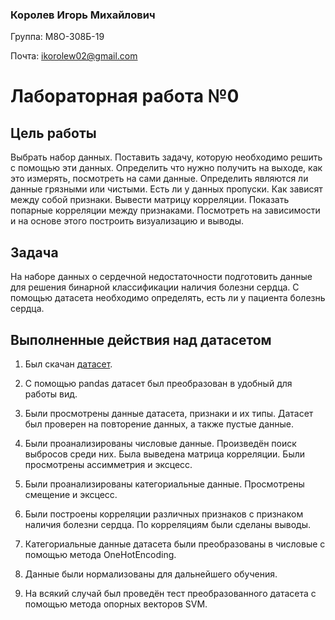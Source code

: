 ### Королев Игорь Михайлович
Группа: М8О-308Б-19

Почта: ikorolew02@gmail.com

# Лабораторная работа №0

## Цель работы

Выбрать набор данных. Поставить задачу, которую необходимо решить с помощью эти данных. Определить что нужно получить на выходе, как это измерять, посмотреть на сами данные. Определить являются ли данные грязными или чистыми. Есть ли у данных пропуски. Как зависят между собой признаки. Вывести матрицу корреляции. Показать попарные корреляции между признаками. Посмотреть на зависимости и на основе этого построить визуализацию и выводы.

## Задача

На наборе данных о сердечной недостаточности подготовить данные для решения бинарной классификации наличия болезни сердца. С помощью датасета необходимо определять, есть ли у пациента болезнь сердца.

## Выполненные действия над датасетом

1. Был скачан [датасет](https://www.kaggle.com/datasets/fedesoriano/heart-failure-prediction "датасет").

2. С помощью pandas датасет был преобразован в удобный для работы вид.

3. Были просмотрены данные датасета, признаки и их типы. Датасет был проверен на повторение данных, а также пустые данные.

4. Были проанализированы числовые данные. Произведён поиск выбросов среди них. Была выведена матрица корреляции. Были просмотрены ассимметрия и эксцесс.

5. Были проанализированы категориальные данные. Просмотрены смещение и эксцесс.

6. Были построены корреляции различных признаков с признаком наличия болезни сердца. По корреляциям были сделаны выводы.

7. Категориальные данные датасета были преобразованы в числовые с помощью метода OneHotEncoding.

8. Данные были нормализованы для дальнейшего обучения.

9. На всякий случай был проведён тест преобразованного датасета с помощью метода опорных векторов SVM.